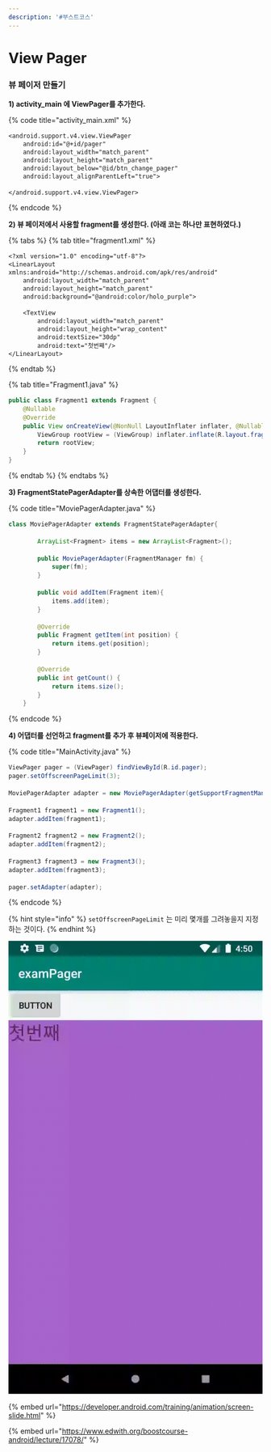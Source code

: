 ```yaml
---
description: '#부스트코스'
---
```


# View Pager

### 뷰 페이저 만들기

**1\) activity\_main 에 ViewPager를 추가한다.** 

{% code title="activity\_main.xml" %}
```markup
<android.support.v4.view.ViewPager
    android:id="@+id/pager"
    android:layout_width="match_parent"
    android:layout_height="match_parent"
    android:layout_below="@id/btn_change_pager"
    android:layout_alignParentLeft="true">

</android.support.v4.view.ViewPager>
```
{% endcode %}

**2\) 뷰 페이저에서 사용할 fragment를 생성한다. \(아래 코는 하나만 표현하였다.\)** 

{% tabs %}
{% tab title="fragment1.xml" %}
```markup
<?xml version="1.0" encoding="utf-8"?>
<LinearLayout xmlns:android="http://schemas.android.com/apk/res/android"
    android:layout_width="match_parent"
    android:layout_height="match_parent"
    android:background="@android:color/holo_purple">

    <TextView
        android:layout_width="match_parent"
        android:layout_height="wrap_content"
        android:textSize="30dp"
        android:text="첫번째"/>
</LinearLayout>
```
{% endtab %}

{% tab title="Fragment1.java" %}
```java
public class Fragment1 extends Fragment {
    @Nullable
    @Override
    public View onCreateView(@NonNull LayoutInflater inflater, @Nullable ViewGroup container, @Nullable Bundle savedInstanceState) {
        ViewGroup rootView = (ViewGroup) inflater.inflate(R.layout.fragment1,container,false);
        return rootView;
    }
}
```
{% endtab %}
{% endtabs %}

**3\) FragmentStatePagerAdapter를 상속한 어댑터를 생성한다.**  

{% code title="MoviePagerAdapter.java" %}
```java
class MoviePagerAdapter extends FragmentStatePagerAdapter{

        ArrayList<Fragment> items = new ArrayList<Fragment>();

        public MoviePagerAdapter(FragmentManager fm) {
            super(fm);
        }

        public void addItem(Fragment item){
            items.add(item);
        }

        @Override
        public Fragment getItem(int position) {
            return items.get(position);
        }

        @Override
        public int getCount() {
            return items.size();
        }
    }
```
{% endcode %}

**4\) 어댑터를 선언하고 fragment를 추가 후 뷰페이저에 적용한다.**  

{% code title="MainActivity.java" %}
```java
ViewPager pager = (ViewPager) findViewById(R.id.pager);
pager.setOffscreenPageLimit(3);

MoviePagerAdapter adapter = new MoviePagerAdapter(getSupportFragmentManager());

Fragment1 fragment1 = new Fragment1();
adapter.addItem(fragment1);

Fragment2 fragment2 = new Fragment2();
adapter.addItem(fragment2);

Fragment3 fragment3 = new Fragment3();
adapter.addItem(fragment3);

pager.setAdapter(adapter);
```
{% endcode %}

{% hint style="info" %}
`setOffscreenPageLimit` 는 미리 몇개를 그려놓을지 지정하는 것이다. 
{% endhint %}



![](../.gitbook/assets/view_pager.gif)



{% embed url="https://developer.android.com/training/animation/screen-slide.html" %}



{% embed url="https://www.edwith.org/boostcourse-android/lecture/17078/" %}



